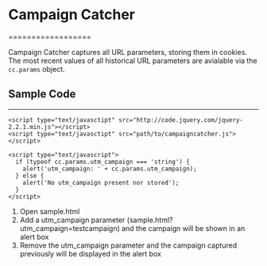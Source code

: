 # Campaign Catcher
==================

Campaign Catcher captures all URL parameters, storing them in cookies.  The most recent values of all historical URL parameters are avialable via the `cc.params` object.

## Sample Code
--------------

    <script type="text/javasctipt" src="http://code.jquery.com/jquery-2.2.1.min.js"></script>
    <script type="text/javasctipt" src="path/to/campaigncatcher.js"></script>

    <script type="text/javascript">
      if (typeof cc.params.utm_campaign === 'string') {
        alert('utm_campaign: ' + cc.params.utm_campaign);
      } else {
        alert('No utm_campaign present nor stored');
      }
    </script>

1. Open sample.html
2. Add a utm_campaign parameter (sample.html?utm_campaign=testcampaign) and the campaign will be shown in an alert box
3. Remove the utm_campaign parameter and the campaign captured previously will be displayed in the alert box
